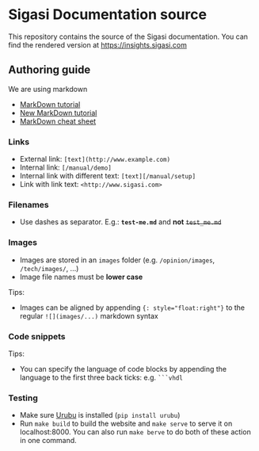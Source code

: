 # Sigasi Documentation source

This repository contains the source of the Sigasi documentation.
You can find the rendered version at <https://insights.sigasi.com>

## Authoring guide

We are using markdown

* [MarkDown tutorial](http://markdowntutorial.com/)
* [New MarkDown tutorial](http://commonmark.org/help/tutorial/index.html)
* [MarkDown cheat sheet](https://github.com/adam-p/markdown-here/wiki/Markdown-Cheatsheet)

### Links

* External link: `[text](http://www.example.com)`
* Internal link: `[/manual/demo]`
* Internal link with different text: `[text][/manual/setup]`
* Link with link text: `<http://www.sigasi.com>`

### Filenames

* Use dashes as separator. E.g.: **`test-me.md`** and **not** ~~`test_me.md`~~

### Images

* Images are stored in an `images` folder (e.g. `/opinion/images`, `/tech/images/`, ...)
* Image file names must be **lower case**

Tips:

* Images can be aligned by appending `{: style="float:right"}` to the regular `![](images/...)` markdown syntax

### Code snippets

Tips:

* You can specify the language of code blocks by appending the language to the first three back ticks: e.g.
  ````` ```vhdl `````

### Testing
* Make sure [Urubu](https://github.com/jandecaluwe/urubu) is installed (`pip install urubu`)
* Run `make build` to build the website and `make serve` to serve it on localhost:8000. You can also run `make berve` to do both of these action in one command.
